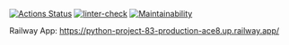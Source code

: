 [![Actions Status](https://github.com/qmka/python-project-83/workflows/hexlet-check/badge.svg)](https://github.com/qmka/python-project-83/actions)
[![linter-check](https://github.com/qmka/python-project-83/actions/workflows/linter-check.yml/badge.svg)](https://github.com/qmka/python-project-83/actions/workflows/linter-check.yml)
[![Maintainability](https://api.codeclimate.com/v1/badges/24811d0e7d0d21691a3d/maintainability)](https://codeclimate.com/github/qmka/python-project-83/maintainability)


Railway App: https://python-project-83-production-ace8.up.railway.app/